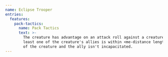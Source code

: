 ```yaml
---
name: Eclipse Trooper
entries:
  features:
    pack-tactics:
      name: Pack Tactics
      text: >-
        The creature has advantage on an attack roll against a creature if at
        least one of the creature's allies is within <me-distance length='5' />
        of the creature and the ally isn't incapacitated.
---
```

